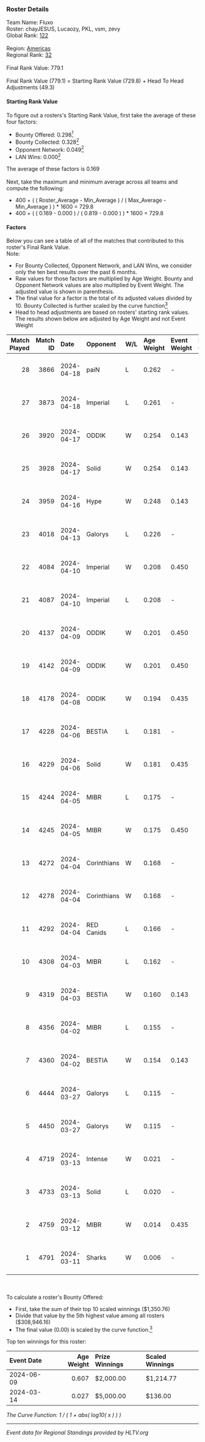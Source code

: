 ### Roster Details<br />
Team Name: Fluxo<br />
Roster: chayJESUS, Lucaozy, PKL, vsm, zevy<br />
Global Rank: [122](../../standings_global_2024_09_06.md)<br />
<br />
Region: [Americas]( ../../standings_americas_2024_09_06.md)<br />
Regional Rank: [32]( ../../standings_americas_2024_09_06.md)<br />
<br />
Final Rank Value:  779.1<br />
<br />
Final Rank Value (779.1) = Starting Rank Value (729.8) + Head To Head Adjustments (49.3)<br />

#### Starting Rank Value<br />
To figure out a rosters's Starting Rank Value, first take the average of these four factors:<br />
- Bounty Offered: 0.298[<sup>1</sup>](#table2)
- Bounty Collected: 0.328[<sup>2</sup>](#table1)
- Opponent Network: 0.049[<sup>2</sup>](#table1)
- LAN Wins: 0.000[<sup>2</sup>](#table1)

The average of these factors is 0.169<br />
<br />
Next, take the maximum and minimum average across all teams and compute the following:<br />
- 400 + ( ( Roster_Average - Min_Average ) / ( Max_Average - Min_Average ) ) * 1600 = 729.8
- 400 + ( ( 0.169 - 0.000 ) / ( 0.819 - 0.000 ) ) * 1600 = 729.8


#### Factors<br />
Below you can see a table of all of the matches that contributed to this roster's Final Rank Value.<br />
Note:<br />

- For Bounty Collected, Opponent Network, and LAN Wins, we consider only the ten best results over the past 6 months.
- Raw values for those factors are multiplied by Age Weight. Bounty and Opponent Network values are also multiplied by Event Weight. The adjusted value is shown in parenthesis.
- The final value for a factor is the total of its adjusted values divided by 10. Bounty Collected is further scaled by the curve function[<sup>3</sup>](#curveFunction)
- Head to head adjustments are based on rosters' starting rank values. The results shown below are adjusted by Age Weight and not Event Weight
<span id="table1"></span><br />


| Match Played | Match ID | Date       | Opponent    | W/L | Age Weight | Event Weight | Bounty Collected | Opponent Network | LAN Wins  | H2H Adj. | Roster                             |
| -: | -: | :- | :- | :- | :- | :- | :- | :- | :- | -: | :- |
|           28 |     3866 | 2024-04-18 | paiN        | L   | 0.262      | -            | -                | -                | -         |    -0.06 | chayJESUS, Lucaozy, PKL, vsm, zevy |
|           27 |     3873 | 2024-04-18 | Imperial    | L   | 0.261      | -            | -                | -                | -         |    -1.39 | chayJESUS, Lucaozy, PKL, vsm, zevy |
|           26 |     3920 | 2024-04-17 | ODDIK       | W   | 0.254      | 0.143        | 0.188 (0.007)    | 0.865 (0.031)    | 0 (0.000) |     6.96 | chayJESUS, Lucaozy, PKL, vsm, zevy |
|           25 |     3928 | 2024-04-17 | Solid       | W   | 0.254      | 0.143        | -                | 0.716 (0.026)    | 0 (0.000) |     4.82 | chayJESUS, Lucaozy, PKL, vsm, zevy |
|           24 |     3959 | 2024-04-16 | Hype        | W   | 0.248      | 0.143        | 0.023 (0.001)    | -                | 0 (0.000) |     4.78 | chayJESUS, Lucaozy, PKL, vsm, zevy |
|           23 |     4018 | 2024-04-13 | Galorys     | L   | 0.226      | -            | -                | -                | -         |    -3.72 | chayJESUS, Lucaozy, PKL, vsm, zevy |
|           22 |     4084 | 2024-04-10 | Imperial    | W   | 0.208      | 0.450        | 0.152 (0.014)    | 0.613 (0.057)    | 0 (0.000) |     5.50 | chayJESUS, Lucaozy, PKL, vsm, zevy |
|           21 |     4087 | 2024-04-10 | Imperial    | L   | 0.208      | -            | -                | -                | -         |    -1.05 | chayJESUS, Lucaozy, PKL, vsm, zevy |
|           20 |     4137 | 2024-04-09 | ODDIK       | W   | 0.201      | 0.450        | 0.188 (0.017)    | 0.865 (0.078)    | 0 (0.000) |     5.60 | chayJESUS, Lucaozy, PKL, vsm, zevy |
|           19 |     4142 | 2024-04-09 | ODDIK       | W   | 0.201      | 0.450        | 0.188 (0.017)    | 0.865 (0.078)    | 0 (0.000) |     5.64 | chayJESUS, Lucaozy, PKL, vsm, zevy |
|           18 |     4178 | 2024-04-08 | ODDIK       | W   | 0.194      | 0.435        | 0.188 (0.016)    | 0.865 (0.073)    | 0 (0.000) |     5.47 | chayJESUS, Lucaozy, PKL, vsm, zevy |
|           17 |     4228 | 2024-04-06 | BESTIA      | L   | 0.181      | -            | -                | -                | -         |    -1.35 | chayJESUS, Lucaozy, PKL, vsm, zevy |
|           16 |     4229 | 2024-04-06 | Solid       | W   | 0.181      | 0.435        | -                | 0.716 (0.056)    | 0 (0.000) |     3.66 | chayJESUS, Lucaozy, PKL, vsm, zevy |
|           15 |     4244 | 2024-04-05 | MIBR        | L   | 0.175      | -            | -                | -                | -         |    -0.14 | chayJESUS, Lucaozy, PKL, vsm, zevy |
|           14 |     4245 | 2024-04-05 | MIBR        | W   | 0.175      | 0.450        | 0.158 (0.012)    | 0.668 (0.052)    | 0 (0.000) |     5.37 | chayJESUS, Lucaozy, PKL, vsm, zevy |
|           13 |     4272 | 2024-04-04 | Corinthians | W   | 0.168      | -            | -                | -                | 0 (0.000) |     1.01 | chayJESUS, Lucaozy, PKL, vsm, zevy |
|           12 |     4278 | 2024-04-04 | Corinthians | W   | 0.168      | -            | -                | -                | -         |     1.02 | chayJESUS, Lucaozy, PKL, vsm, zevy |
|           11 |     4292 | 2024-04-04 | RED Canids  | L   | 0.166      | -            | -                | -                | -         |    -1.03 | chayJESUS, Lucaozy, PKL, vsm, zevy |
|           10 |     4308 | 2024-04-03 | MIBR        | L   | 0.162      | -            | -                | -                | -         |    -0.12 | chayJESUS, Lucaozy, PKL, vsm, zevy |
|            9 |     4319 | 2024-04-03 | BESTIA      | W   | 0.160      | 0.143        | 0.106 (0.002)    | 0.833 (0.019)    | -         |     3.98 | chayJESUS, Lucaozy, PKL, vsm, zevy |
|            8 |     4356 | 2024-04-02 | MIBR        | L   | 0.155      | -            | -                | -                | -         |    -0.11 | chayJESUS, Lucaozy, PKL, vsm, zevy |
|            7 |     4360 | 2024-04-02 | BESTIA      | W   | 0.154      | 0.143        | 0.106 (0.002)    | 0.833 (0.018)    | -         |     3.84 | chayJESUS, Lucaozy, PKL, vsm, zevy |
|            6 |     4444 | 2024-03-27 | Galorys     | L   | 0.115      | -            | -                | -                | -         |    -1.77 | chayJESUS, Lucaozy, PKL, vsm, zevy |
|            5 |     4450 | 2024-03-27 | Galorys     | W   | 0.115      | -            | -                | -                | -         |     1.86 | chayJESUS, Lucaozy, PKL, vsm, zevy |
|            4 |     4719 | 2024-03-13 | Intense     | W   | 0.021      | -            | -                | -                | -         |     0.31 | chayJESUS, Lucaozy, PKL, vsm, zevy |
|            3 |     4733 | 2024-03-13 | Solid       | L   | 0.020      | -            | -                | -                | -         |    -0.40 | chayJESUS, Lucaozy, PKL, vsm, zevy |
|            2 |     4759 | 2024-03-12 | MIBR        | W   | 0.014      | 0.435        | 0.158 (0.001)    | -                | -         |     0.43 | chayJESUS, Lucaozy, PKL, vsm, zevy |
|            1 |     4791 | 2024-03-11 | Sharks      | W   | 0.006      | -            | -                | -                | -         |     0.15 | chayJESUS, Lucaozy, PKL, vsm, zevy |

<br />
<span id="table2"></span><br />
To calculate a roster's Bounty Offered:<br />

- First, take the sum of their top 10 scaled winnings ($1,350.76)
- Divide that value by the 5th highest value among all rosters ($308,946.16)
- The final value (0.00) is scaled by the curve function.[<sup>3</sup>](#curveFunction)

Top ten winnings for this roster:<br />

| Event Date | Age Weight | Prize Winnings | Scaled Winnings |
| :- | -: | :- | :- |
| 2024-06-09 |      0.607 | $2,000.00      | $1,214.77       |
| 2024-03-14 |      0.027 | $5,000.00      | $136.00         |


<span id="curveFunction"></span>_The Curve Function: 1 / ( 1 + abs( log10( x ) ) )_<br />

---
_Event data for Regional Standings provided by HLTV.org_<br />
